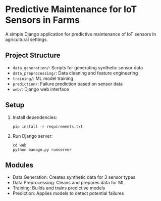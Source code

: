 # Predictive Maintenance for IoT Sensors in Farms

A simple Django application for predictive maintenance of IoT sensors in agricultural settings.

## Project Structure
- `data_generation/`: Scripts for generating synthetic sensor data
- `data_preprocessing/`: Data cleaning and feature engineering
- `training/`: ML model training
- `prediction/`: Failure prediction based on sensor data
- `web/`: Django web interface

## Setup
1. Install dependencies:
   ```
   pip install -r requirements.txt
   ```

2. Run Django server:
   ```
   cd web
   python manage.py runserver
   ```

## Modules
- Data Generation: Creates synthetic data for 3 sensor types
- Data Preprocessing: Cleans and prepares data for ML
- Training: Builds and trains predictive models
- Prediction: Applies models to detect potential failures 